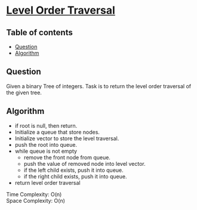 # [Level Order Traversal](https://www.codingninjas.com/studio/problems/level-order-traversal_8230716?challengeSlug=striver-sde-challenge&leftPanelTab=0)

## Table of contents

- [Question](#question)
- [Algorithm](#algorithm)

## Question
Given a binary Tree of integers. Task is to return the level order traversal of the given tree.

## Algorithm
- if root is null, then return.
- Initialize a queue that store nodes.
- Initialize vector to store the level traversal.
- push the root into queue.
- while queue is not empty
    - remove the front node from queue.
    - push the value of removed node into level vector.
    - if the left child exists, push it into queue.
    - if the right child exists, push it into queue.
- return level order traversal

Time Complexity: O(n)</br>
Space Complexity: O(n)